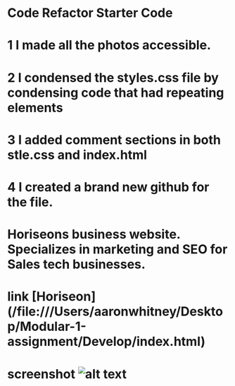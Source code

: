# Code Refactor Starter Code

# 1 I made all the photos accessible.

# 2  I condensed the styles.css file by condensing code that had repeating elements

# 3 I added comment sections in both stle.css and index.html

# 4 I created a brand new github for the file.

# Horiseons business website. Specializes in marketing and SEO for Sales tech businesses.

# link [Horiseon] (/file:///Users/aaronwhitney/Desktop/Modular-1-assignment/Develop/index.html)

# screenshot ![alt text]("/iCloudDrive/Desktop/Modular-1-assignment/Develop/assets/images/screenshot.png")